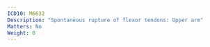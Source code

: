 ```yaml
---
ICD10: M6632
Description: "Spontaneous rupture of flexor tendons: Upper arm"
Matters: No
Weight: 0
---
```

